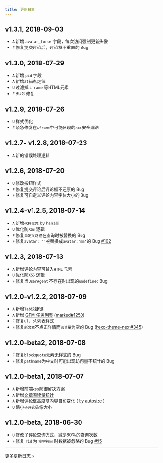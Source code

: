 ```yaml
---
title: 更新日志
---
```


## v1.3.1, 2018-09-03

- `A` 新增 `avatar_force` 字段，每次访问强制更新头像
- `F` 修复提交评论后，评论框不重置的 Bug

## v1.3.0, 2018-07-29

- `A` 新增 `pid` 字段
- `A` 新增`at`锚点定位
- `U` 过滤掉 `iframe` 等HTML元素
- `F` BUG 修复

## v1.2.9, 2018-07-26

- `U` 样式优化
- `F` 紧急修复在`iframe`中可能出现的`xss`安全漏洞

## v1.2.7- v1.2.8, 2018-07-23

- `A` 新的错误处理逻辑

## v1.2.6, 2018-07-20

- `U` 修改按钮样式
- `F` 修复提交评论后评论框不还原的 Bug
- `F` 修复可自定义评论内容字体大小的 Bug

## v1.2.4-v1.2.5, 2018-07-14

- `A` 新增`代码高亮` by [hanabi](https://github.com/egoist/hanabi)
- `U` 优化防`XSS` 逻辑
- `F` 修复`自定义路径`在查询时被替换的 Bug
- `F` 修复`avatar: ''`被替换成`avatar:'mm'`的 Bug [#102](https://github.com/xCss/Valine/issues/102)

## v1.2.3, 2018-07-13

- `A` 新增评论内容可输入`HTML` 元素
- `U` 优化防`XSS` 逻辑
- `F` 修复当`UserAgent` 不存在时出现的`undefined` Bug

## v1.2.0-v1.2.2, 2018-07-09

- `A` 新增`Tab`快捷键
- `A` 新增 [GFM 任务列表](https://github.github.com/gfm/#task-list-items-extension-) ([marked#1250](https://github.com/markedjs/marked/pull/1250))
- `F` 修复`ul`、`ol`列表样式
- `F` 修复`新文章`不点击详情而`阅读量`为空的 Bug ([hexo-theme-next#345](https://github.com/theme-next/hexo-theme-next/pull/345#issuecomment-403285823))

## v1.2.0-beta2, 2018-07-08

- `F` 修复`blockquote`元素无样式的 Bug
- `F` 修复`pathname`为中文时可能出现访问量不统计的 Bug

## v1.2.0-beta1, 2018-07-07

- `A` 新增前端`xss`防御解决方案
- `A` 新增[文章阅读量统计](/visitor.html) 
- `A` 新增评论框高度随内容自动变化 ( by [autosize](https://github.com/jackmoore/autosize) )
- `U` 缩小`子评论`头像大小

## v1.2.0-beta, 2018-06-30

- `U` 修改子评论查询方式，减少80%的查询次数
- `F` 修复 `rid` 为 `空字符串` 时数据被忽略的 Bug [#95](https://github.com/xCss/Valine/issues/95)

---------------------

更多[更新日志 >](https://github.com/xCss/Valine/releases)